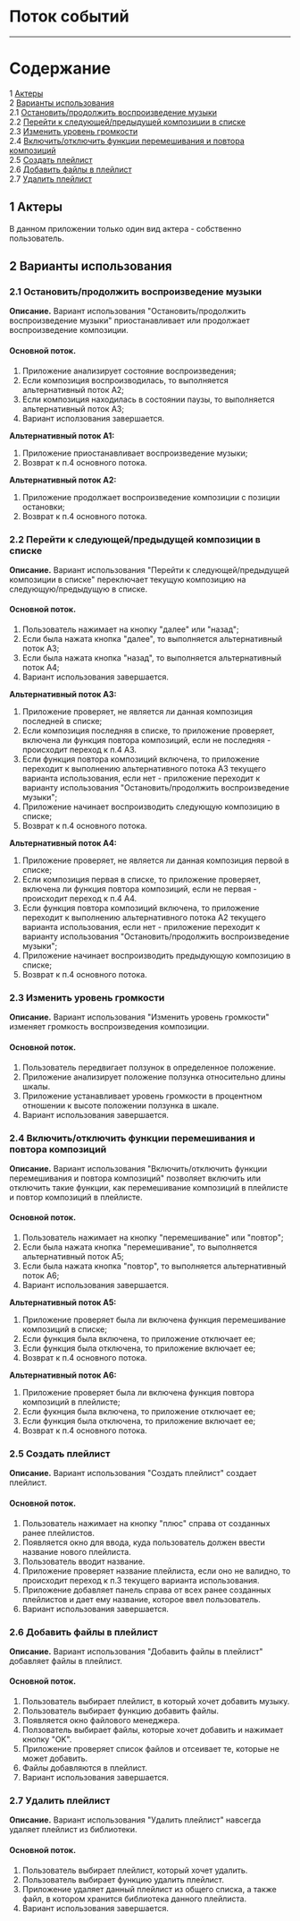 # Поток событий
---

# Содержание
1 [Актеры](#actors)<br>
2 [Варианты использования](#use_cases)<br>
2.1 [Остановить/продолжить воспроизведение музыки](#stop_play)<br>
2.2 [Перейти к следующей/предыдущей композиции в списке](#next_previous)<br>
2.3 [Изменить уровень громкости](#change_volume)<br>
2.4 [Включить/отключить функции перемешивания и повтора композиций](#shuffle_repeat)<br>
2.5 [Создать плейлист](#create_playlist)<br>
2.6 [Добавить файлы в плейлист](#add_files)<br>
2.7 [Удалить плейлист](#delete_playlist)


<a name="actors"/>

## 1 Актеры

В данном приложении только один вид актера - собственно пользователь.  

<a name="use_cases"/>

## 2 Варианты использования

<a name="stop_play"/>

### 2.1 Остановить/продолжить воспроизведение музыки
**Описание.** Вариант использования "Остановить/продолжить воспроизведение музыки"
приостанавливает или продолжает воспроизведение композиции.

#### Основной поток.
1. Приложение анализирует состояние воспроизведения;
2. Если композиция воспроизводилась, то выполняется альтернативный поток A2; 
3. Если композиция находилась в состоянии паузы, то выполняется альтернативный поток A3;
4. Вариант исползования завершается.

**Альтернативный поток A1:**
1. Приложение приостанавливает воспроизведение музыки;
2. Возврат к п.4 основного потока.

**Альтернативный поток A2:**
1. Приложение продолжает воспроизведение композиции с позиции остановки;
2. Возврат к п.4 основного потока.

<a name="next_previous"/>

### 2.2 Перейти к следующей/предыдущей композиции в списке
**Описание.** Вариант использования "Перейти к следующей/предыдущей композиции в списке"
переключает текущую композицию на следующую/предыдущую в списке.

#### Основной поток.
1. Пользователь нажимает на кнопку "далее" или "назад";
2. Если была нажата кнопка "далее", то выполняется альтернативный поток А3;
3. Если была нажата кнопка "назад", то выполняется альтернативный поток А4;
4. Вариант использования завершается.

**Альтернативный поток A3:**
1. Приложение проверяет, не является ли данная композиция последней в списке;
2. Если композиция последняя в списке, то приложение проверяет, включена ли функция 
повтора композиций, если не последняя - происходит переход к п.4 A3.
3. Если функция повтора композиций включена, то приложение переходит к выполнению
альтернативного потока A3 текущего варианта использования, если нет -
приложение переходит к варианту использования "Остановить/продолжить воспроизведение музыки";
4. Приложение начинает воспроизводить следующую композицию в списке;
5. Возврат к п.4 основного потока.

**Альтернативный поток A4:**
1. Приложение проверяет, не является ли данная композиция первой в списке;
2. Если композиция первая в списке, то приложение проверяет, включена ли функция
повтора композиций, если не первая - происходит переход к п.4 A4.
3. Если функция повтора композиций включена, то приложение переходит к выполнению
альтернативного потока A2 текущего варианта использования, если нет -
приложение переходит к варианту использования "Остановить/продолжить воспроизведение
музыки";
3. Приложение начинает воспроизводить предыдующую композицию в списке;
4. Возврат к п.4 основного потока.

<a name="change_volume"/>

### 2.3 Изменить уровень громкости
**Описание.** Вариант использования "Изменить уровень громкости" изменяет громкость
воспроизведения композиции.

#### Основной поток.
1. Пользователь передвигает ползунок в определенное положение.
2. Приложение анализирует положение ползунка относительно длины шкалы.
3. Приложение устанавливает уровень громкости в процентном отношении к высоте положении
ползунка в шкале.
4. Вариант использования завершается.

<a name="shuffle_repeat"/>

### 2.4 Включить/отключить функции перемешивания и повтора композиций
**Описание.** Вариант использования "Включить/отключить функции перемешивания и
повтора композиций" позволяет включить или отключить такие функции, как перемешивание
композиций в плейлисте и повтор композиций в плейлисте.

#### Основной поток.
1. Пользователь нажимает на кнопку "перемешивание" или "повтор";
2. Если была нажата кнопка "перемешивание", то выполняется альтернативный поток А5;
3. Если была нажата кнопка "повтор", то выполняется альтернативный поток А6;
4. Вариант использования завершается.

**Альтернативный поток A5:**
1. Приложение проверяет была ли включена функция перемешивание композиций в списке;
2. Если функция была включена, то приложение отключает ее;
3. Если функция была отключена, то приложение включает ее;
4. Возврат к п.4 основного потока.

**Альтернативный поток A6:**
1. Приложение проверяет была ли включена функция повтора композиций в плейлисте;
2. Если фукнция была включена, то приложение отключает ее;
3. Если функция была отключена, то приложение включает ее;
4. Возврат к п.4 основного потока.

<a name="create_playlist"/>

### 2.5 Создать плейлист
**Описание.** Вариант использования "Создать плейлист" создает плейлист.

#### Основной поток.
1. Пользователь нажимает на кнопку "плюс" справа от созданных ранее плейлистов.
2. Появляется окно для ввода, куда пользователь должен ввести название нового плейлиста.
3. Пользователь вводит название.
4. Приложение проверяет название плейлиста, если оно не валидно, то происходит переход к
п.3 текущего варианта использования.
5. Приложение добавляет панель справа от всех ранее созданных плейлистов и дает ему
название, которое ввел пользователь.
6. Вариант использования завершается.

<a name="add_files"/>

### 2.6 Добавить файлы в плейлист
**Описание.** Вариант использования "Добавить файлы в плейлист" добавляет
файлы в плейлист.

#### Основной поток.
1. Пользователь выбирает плейлист, в который хочет добавить музыку.
2. Пользователь выбирает функцию добавить файлы.
3. Появляется окно файлового менеджера.
4. Ползователь выбирает файлы, которые хочет добавить и нажимает кнопку "OK".
5. Приложение проверяет список файлов и отсеивает те, которые не может добавить.
6. Файлы добавляются в плейлист.
7. Вариант использования завершается.

<a name="delete_playlist"/>

### 2.7 Удалить плейлист
**Описание.** Вариант использования "Удалить плейлист" навсегда удаляет
плейлист из библиотеки.

#### Основной поток.
1. Пользователь выбирает плейлист, который хочет удалить.
2. Пользователь выбирает функцию удалить плейлист.
3. Приложение удаляет данный плейлист из общего списка, а также
файл, в котором хранится библиотека данного плейлиста.
4. Вариант использования завершается.